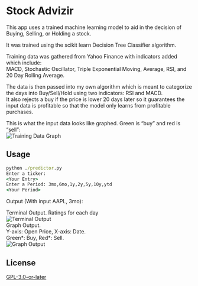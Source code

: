 # Stock Advizir

This app uses a trained machine learning model to aid in the decision of Buying, Selling, or Holding a stock. 
  
It was trained using the scikit learn Decision Tree Classifier algorithm.  
  
Training data was gathered from Yahoo Finance with indicators added which include:  
MACD, Stochastic Oscillator, Triple Exponential Moving, Average, RSI, and 20 Day Rolling Average.  
  
The data is then passed into my own algorithm which is meant to categorize the days into Buy/Sell/Hold using two indicators: RSI and MACD.  
It also rejects a buy if the price is lower 20 days later so it guarantees the input data is profitable so that the model only learns from profitable purchases.  
   
This is what the input data looks like graphed. Green is “buy” and red is “sell”:  
![Training Data Graph](https://i.imgur.com/HBPMrK9.png)  
  
## Usage
```cmd
python ./predictor.py
Enter a ticker:
<Your Entry>
Enter a Period: 3mo,6mo,1y,2y,5y,10y,ytd
<Your Period>
```
Output (With input AAPL, 3mo):    
  
Terminal Output. Ratings for each day  
![Terminal Output](https://i.imgur.com/Z5R6A6i.png)  
Graph Output.  
Y-axis: Open Price, X-axis: Date.  
Green*: Buy, Red*: Sell.  
![Graph Output](https://i.imgur.com/481mwAh.png)  
  
## License
[GPL-3.0-or-later](https://choosealicense.com/licenses/gpl-3.0/)
